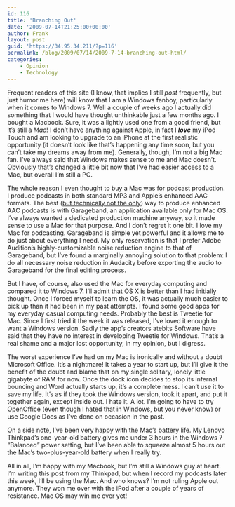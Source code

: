 ```yaml
---
id: 116
title: 'Branching Out'
date: '2009-07-14T21:25:00+00:00'
author: Frank
layout: post
guid: 'https://34.95.34.211/?p=116'
permalink: /blog/2009/07/14/2009-7-14-branching-out-html/
categories:
    - Opinion
    - Technology
---
```


<div src="v5">Frequent readers of this site (I know, that implies I still <span style="font-style: italic;">post</span> frequently, but just humor me here) will know that I am a Windows fanboy, particularly when it comes to Windows 7. Well a couple of weeks ago I actually did something that I would have thought unthinkable just a few months ago. I bought a Macbook. Sure, it was a lightly used one from a good friend, but it’s still a <span style="font-style: italic;">Mac</span>! I don’t have anything against Apple, in fact I <span style="font-style: italic;"><span style="font-weight: bold;">love</span></span> my iPod Touch and am looking to upgrade to an iPhone at the first realistic opportunity (it doesn’t look like that’s happening any time soon, but you can’t take my dreams away from me). Generally, though, I’m not a big Mac fan. I’ve always said that Windows makes sense to me and Mac doesn’t. Obviously that’s changed a little bit now that I’ve had easier access to a Mac, but overall I’m still a PC.

The whole reason I even thought to buy a Mac was for podcast production. I produce podcasts in both standard MP3 and Apple’s enhanced AAC formats. The best ([but technically not the only](/2009/03/enhanced-aac-podcasts-in-windows.html)) way to produce enhanced AAC podcasts is with Garageband, an application available only for Mac OS. I’ve always wanted a dedicated production machine anyway, so it made sense to use a Mac for that purpose. And I don’t regret it one bit. I love my Mac for podcasting. Garageband is simple yet powerful and it allows me to do just about everything I need. My only reservation is that I prefer Adobe Audition’s highly-customizable noise reduction engine to that of Garageband, but I’ve found a marginally annoying solution to that problem: I do all necessary noise reduction in Audacity before exporting the audio to Garageband for the final editing process.

But I have, of course, also used the Mac for everyday computing and compared it to Windows 7. I’ll admit that OS X is better than I had initially thought. Once I forced myself to learn the OS, it was actually much easier to pick up than it had been in my past attempts. I found some good apps for my everyday casual computing needs. Probably the best is Tweetie for Mac. Since I first tried it the week it was released, I’ve loved it enough to want a Windows version. Sadly the app’s creators atebits Software have said that they have no interest in developing Tweetie for Windows. That’s a real shame and a major lost opportunity, in my opinion, but I digress.

The worst experience I’ve had on my Mac is ironically and without a doubt Microsoft Office. It’s a nightmare! It takes a year to start up, but I’ll give it the benefit of the doubt and blame that on my single solitary, lonely little gigabyte of RAM for now. Once the dock icon decides to stop its infernal bouncing and Word actually starts up, it’s a complete mess. I can’t use it to save my life. It’s as if they took the Windows version, took it apart, and put it together again, except inside out. I hate it. A lot. I’m going to have to try OpenOffice (even though I hated that in Windows, but you never know) or use Google Docs as I’ve done on occasion in the past.

On a side note, I’ve been very happy with the Mac’s battery life. My Lenovo Thinkpad’s one-year-old battery gives me under 3 hours in the Windows 7 “Balanced” power setting, but I’ve been able to squeeze almost 5 hours out the Mac’s two-plus-year-old battery when I really try.

All in all, I’m happy with my Macbook, but I’m still a Windows guy at heart. I’m writing this post from my Thinkpad, but when I record my podcasts later this week, I’ll be using the Mac. And who knows? I’m not ruling Apple out anymore. They won me over with the iPod after a couple of years of resistance. Mac OS may win me over yet!

</div>